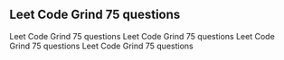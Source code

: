 ## Leet Code Grind 75 questions

Leet Code Grind 75 questions
Leet Code Grind 75 questions
Leet Code Grind 75 questions
Leet Code Grind 75 questions

